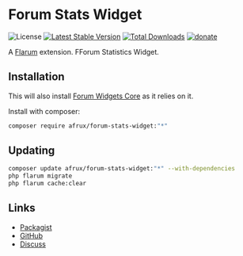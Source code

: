# Forum Stats Widget

![License](https://img.shields.io/badge/license-MIT-blue.svg?style=flat-square) [![Latest Stable Version](https://img.shields.io/packagist/v/afrux/forum-stats-widget.svg?style=flat-square)](https://packagist.org/packages/afrux/forum-stats-widget) [![Total Downloads](https://img.shields.io/packagist/dt/afrux/forum-stats-widget.svg?style=flat-square)](https://packagist.org/packages/afrux/forum-stats-widget) [![donate](https://img.shields.io/badge/donate-buy%20me%20a%20coffee-%23ffde39?style=flat-square)](https://www.buymeacoffee.com/sycho)

A [Flarum](http://flarum.org) extension. FForum Statistics Widget.

## Installation

This will also install [Forum Widgets Core](https://github.com/afrux/forum-widgets-core) as it relies on it.

Install with composer:

```sh
composer require afrux/forum-stats-widget:"*"
```

## Updating

```sh
composer update afrux/forum-stats-widget:"*" --with-dependencies
php flarum migrate
php flarum cache:clear
```

## Links

- [Packagist](https://packagist.org/packages/afrux/forum-stats-widget)
- [GitHub](https://github.com/afrux/forum-stats-widget)
- [Discuss](https://discuss.flarum.org/d/PUT_DISCUSS_SLUG_HERE)
